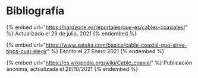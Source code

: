 # Bibliografía&#x20;

{% embed url="https://hardzone.es/reportajes/que-es/cables-coaxiales/" %}
Actualizado el 29 de julio, 2021
{% endembed %}

{% embed url="https://www.xataka.com/basics/cable-coaxial-que-sirve-tipos-cual-elegir" %}
Escrito el 27 Enero 2021
{% endembed %}

{% embed url="https://es.wikipedia.org/wiki/Cable_coaxial" %}
Publicación anonima, actualizada el 28/10/2021&#x20;
{% endembed %}
